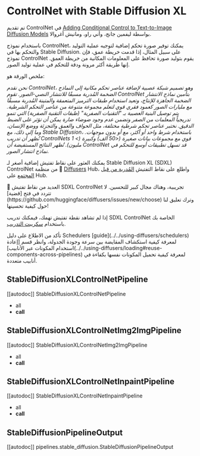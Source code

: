 # ControlNet with Stable Diffusion XL

تم تقديم ControlNet في [Adding Conditional Control to Text-to-Image Diffusion Models](https://huggingface.co/papers/2302.05543) بواسطة ليفمين جانج، وأني راو، ومانيش أغروالا.

باستخدام نموذج ControlNet، يمكنك توفير صورة تحكم إضافية لتوجيه عملية التوليد والتحكم بها في Stable Diffusion. على سبيل المثال، إذا قدمت خريطة عمق، فإن نموذج ControlNet يقوم بتوليد صورة تحافظ على المعلومات المكانية من خريطة العمق. إنها طريقة أكثر مرونة ودقة للتحكم في عملية توليد الصور.

ملخص الورقة هو:

*نحن نقدم ControlNet، وهو تصميم شبكة عصبية لإضافة عناصر تحكم مكانية إلى النماذج الضخمة المُدربة مسبقًا للانتشار النصي-الصور. تقوم ControlNet بتأمين نماذج الانتشار الضخمة الجاهزة للإنتاج، وتعيد استخدام طبقات الترميز المتعمقة والمتينة المُدربة مسبقًا مع مليارات الصور كعمود فقري قوي لتعلم مجموعة متنوعة من عناصر التحكم الشرطية. يتم توصيل البنية العصبية بـ "التقنيات الصفرية" (طبقات التقنية الصفرية) التي تنمو تدريجياً المعلمات من الصفر وتضمن عدم وجود ضوضاء ضارة يمكن أن تؤثر على الضبط الدقيق. نختبر عناصر تحكم شرطية مختلفة، مثل الحواف والعمق والتجزئة ووضع الإنسان، وما إلى ذلك، مع Stable Diffusion، باستخدام شرط واحد أو أكثر، مع أو بدون موجهات. نُظهر أن تدريب ControlNets قوي مع مجموعات بيانات صغيرة (<50 ألف) وكبيرة (> 1 مليون). تُظهر النتائج المستفيضة أن ControlNet قد تسهل تطبيقات أوسع للتحكم في نماذج انتشار الصور.*

يمكنك العثور على نقاط تفتيش إضافية أصغر لـ Stable Diffusion XL (SDXL) ControlNet من منظمة 🤗 [Diffusers](https://huggingface.co/diffusers) Hub، واطلع على نقاط التفتيش [المُدربة من قبل المجتمع](https://huggingface.co/models?other=stable-diffusion-xl&other=controlnet) على Hub.

<Tip warning={true}>
🧪 العديد من نقاط تفتيش SDXL ControlNet تجريبية، وهناك مجال كبير للتحسين. لا تتردد في فتح [قضية](https://github.com/huggingface/diffusers/issues/new/choose) وترك تعليق لنا حول كيفية تحسينها!
</Tip>

إذا لم تشاهد نقطة تفتيش تهمك، فيمكنك تدريب SDXL ControlNet الخاصة بك باستخدام [سكريبت التدريب](../../../../../examples/controlnet/README_sdxl).

<Tip>
تأكد من الاطلاع على دليل Schedulers [guide](../../using-diffusers/schedulers) لمعرفة كيفية استكشاف المقايضة بين سرعة وجودة الجدولة، وانظر قسم [إعادة استخدام المكونات عبر الأنابيب](../../using-diffusers/loading#reuse-components-across-pipelines) لمعرفة كيفية تحميل المكونات نفسها بكفاءة في أنابيب متعددة.
</Tip>

## StableDiffusionXLControlNetPipeline

[[autodoc]] StableDiffusionXLControlNetPipeline
- all
- __call__

## StableDiffusionXLControlNetImg2ImgPipeline

[[autodoc]] StableDiffusionXLControlNetImg2ImgPipeline
- all
- __call__

## StableDiffusionXLControlNetInpaintPipeline

[[autodoc]] StableDiffusionXLControlNetInpaintPipeline
- all
- __call__

## StableDiffusionPipelineOutput

[[autodoc]] pipelines.stable_diffusion.StableDiffusionPipelineOutput